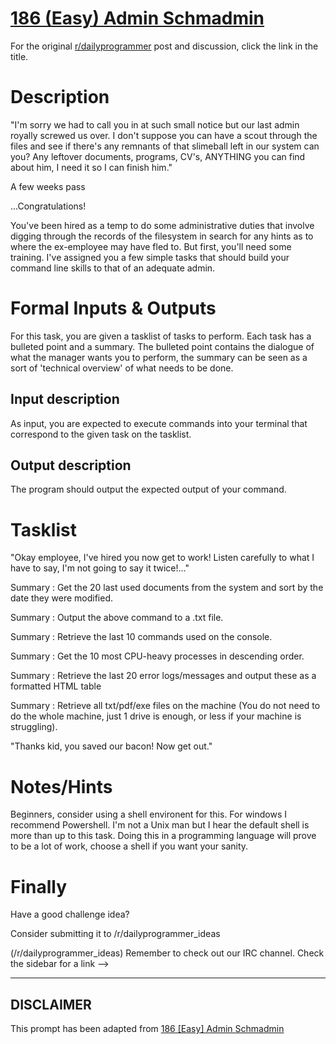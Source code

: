 # [186 (Easy) Admin Schmadmin](https://www.reddit.com/r/dailyprogrammer/comments/2kh2tz/10272014_challenge_186_easy_admin_schmadmin/)

For the original [r/dailyprogrammer](https://www.reddit.com/r/dailyprogrammer/) post and discussion, click the link in the title.

# Description
"I'm sorry we had to call you in at such small notice but our last admin royally screwed us over. I don't suppose you can have a scout through the files and see if there's any remnants of that slimeball left in our system can you? Any leftover documents, programs, CV's, ANYTHING you can find about him, I need it so I can finish him."

A few weeks pass

...Congratulations! 

You've been hired as a temp to do some administrative duties that involve digging through the records of the filesystem in search for any hints as to where the ex-employee may have fled to. But first, you'll need some training. I've assigned you a few simple tasks that should build your command line skills to that of an adequate admin. 

# Formal Inputs & Outputs
For this task, you are given a tasklist of tasks to perform. Each task has a bulleted point and a summary. The bulleted point contains the dialogue of what the manager wants you to perform, the summary can be seen as a sort of 'technical overview' of what needs to be done.

## Input description
As input, you are expected to execute commands into your terminal that correspond to the given task on the tasklist.

## Output description
The program should output the expected output of your command.

# Tasklist
"Okay employee, I've hired you now get to work! Listen carefully to what I have to say, I'm not going to say it twice!..."

Summary : Get the 20 last used documents from the system and sort by the date they were modified.

Summary : Output the above command to a .txt file. 

Summary : Retrieve the last 10 commands used on the console.

Summary :  Get the 10 most CPU-heavy processes in descending order.

Summary : Retrieve the last 20 error logs/messages and output these as a formatted HTML table 

Summary : Retrieve all txt/pdf/exe files on the machine (You do not need to do the whole machine, just 1 drive is enough, or less if your machine is struggling).

"Thanks kid, you saved our bacon! Now get out."

# Notes/Hints
Beginners, consider using a shell environent for this. For windows I recommend Powershell. I'm not a Unix man but I hear the default shell is more than up to this task. Doing this in a programming language will prove to be a lot of work, choose a shell if you want your sanity.

# Finally
Have a good challenge idea?

Consider submitting it to /r/dailyprogrammer_ideas

(/r/dailyprogrammer_ideas)
Remember to check out our IRC channel. Check the sidebar for a link -->


----
## **DISCLAIMER**
This prompt has been adapted from [186 [Easy] Admin Schmadmin](https://www.reddit.com/r/dailyprogrammer/comments/2kh2tz/10272014_challenge_186_easy_admin_schmadmin/
)
